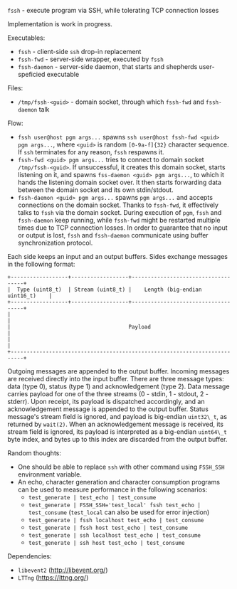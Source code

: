 `fssh` - execute program via SSH, while tolerating TCP connection losses

Implementation is work in progress.

Executables:
- `fssh` - client-side `ssh` drop-in replacement
- `fssh-fwd` - server-side wrapper, executed by `fssh`
- `fssh-daemon` - server-side daemon, that starts and shepherds user-speficied executable

Files:
- `/tmp/fssh-<guid>` - domain socket, through which `fssh-fwd` and `fssh-daemon` talk

Flow:
- `fssh user@host pgm args...` spawns `ssh user@host fssh-fwd <guid> pgm args...`, where `<guid>` is random `[0-9a-f]{32}` character sequence.
If `ssh` terminates for any reason, `fssh` respawns it.
- `fssh-fwd <guid> pgm args...` tries to connect to domain socket `/tmp/fssh-<guid>`.
If unsuccessful, it creates this domain socket, starts listening on it, and spawns `fss-daemon <guid> pgm args...`, to which it hands the listening domain socket over.
It then starts forwarding data between the domain socket and its own stdin/stdout.
- `fssh-daemon <guid> pgm args...` spawns `pgm args...` and accepts connections on the domain socket.
Thanks to `fssh-fwd`, it effectively talks to `fssh` via the domain socket.
During execution of `pgm`, `fssh` and `fssh-daemon` keep running, while `fssh-fwd` might be restarted multiple times due to TCP connection losses.
In order to guarantee that no input or output is lost, `fssh` and `fssh-daemon` communicate using buffer synchronization protocol.

Each side keeps an input and an output buffers.
Sides exchange messages in the following format:
```
+------------------+------------------+------------------------------------+
|  Type (uint8_t)  | Stream (uint8_t) |    Length (big-endian uint16_t)    |
+------------------+------------------+------------------------------------+
|                                                                          |
|                                     Payload                              |
|                                                                          |
+--------------------------------------------------------------------------+
```
Outgoing messages are appended to the output buffer. Incoming messages are received directly into the input buffer.
There are three message types: data (type 0), status (type 1) and acknowledgement (type 2).
Data message carries payload for one of the three streams (0 - stdin, 1 - stdout, 2 - stderr). Upon receipt, its payload is dispatched accordingly, and an acknowledgement message is appended to the output buffer.
Status message's stream field is ignored, and payload is big-endian `uint32\_t`, as returned by `wait(2)`.
When an acknowledgement message is received, its stream field is ignored, its payload is interpreted as a big-endian `uint64\_t` byte index, and bytes up to this index are discarded from the output buffer.

Random thoughts:
- One should be able to replace `ssh` with other command using `FSSH_SSH` environment variable.
- An echo, character generation and character consumption programs can be used to measure performance in the following scenarios:
    - `test_generate | test_echo | test_consume`
    - `test_generate | FSSH_SSH='test_local' fssh test_echo | test_consume` (`test_local` can also be used for error injection)
    - `test_generate | fssh localhost test_echo | test_consume`
    - `test_generate | fssh host test_echo | test_consume`
    - `test_generate | ssh localhost test_echo | test_consume`
    - `test_generate | ssh host test_echo | test_consume`

Dependencies:
- `libevent2` (http://libevent.org/)
- `LTTng` (https://lttng.org/)
